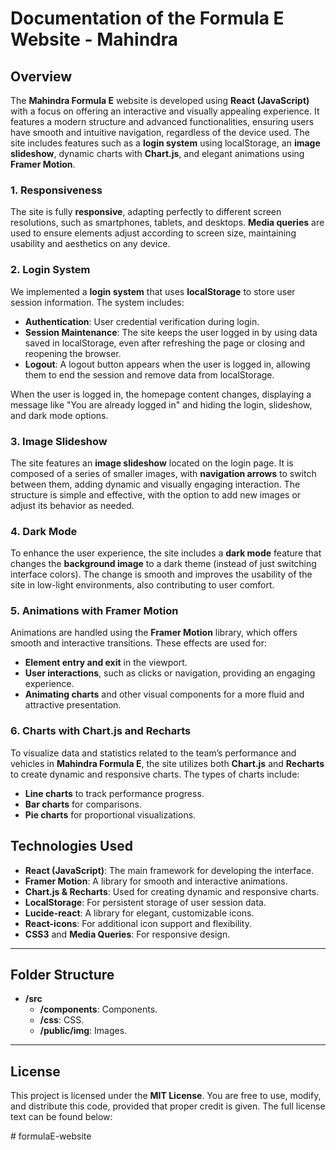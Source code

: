 # Documentation of the Formula E Website - Mahindra

## Overview

The **Mahindra Formula E** website is developed using **React (JavaScript)** with a focus on offering an interactive and visually appealing experience. It features a modern structure and advanced functionalities, ensuring users have smooth and intuitive navigation, regardless of the device used. The site includes features such as a **login system** using localStorage, an **image slideshow**, dynamic charts with **Chart.js**, and elegant animations using **Framer Motion**.

### 1. Responsiveness
The site is fully **responsive**, adapting perfectly to different screen resolutions, such as smartphones, tablets, and desktops. **Media queries** are used to ensure elements adjust according to screen size, maintaining usability and aesthetics on any device.

### 2. Login System
We implemented a **login system** that uses **localStorage** to store user session information. The system includes:
- **Authentication**: User credential verification during login.
- **Session Maintenance**: The site keeps the user logged in by using data saved in localStorage, even after refreshing the page or closing and reopening the browser.
- **Logout**: A logout button appears when the user is logged in, allowing them to end the session and remove data from localStorage.

When the user is logged in, the homepage content changes, displaying a message like "You are already logged in" and hiding the login, slideshow, and dark mode options.

### 3. Image Slideshow
The site features an **image slideshow** located on the login page. It is composed of a series of smaller images, with **navigation arrows** to switch between them, adding dynamic and visually engaging interaction. The structure is simple and effective, with the option to add new images or adjust its behavior as needed.

### 4. Dark Mode
To enhance the user experience, the site includes a **dark mode** feature that changes the **background image** to a dark theme (instead of just switching interface colors). The change is smooth and improves the usability of the site in low-light environments, also contributing to user comfort.

### 5. Animations with Framer Motion
Animations are handled using the **Framer Motion** library, which offers smooth and interactive transitions. These effects are used for:
- **Element entry and exit** in the viewport.
- **User interactions**, such as clicks or navigation, providing an engaging experience.
- **Animating charts** and other visual components for a more fluid and attractive presentation.

### 6. Charts with Chart.js and Recharts
To visualize data and statistics related to the team’s performance and vehicles in **Mahindra Formula E**, the site utilizes both **Chart.js** and **Recharts** to create dynamic and responsive charts. The types of charts include:
- **Line charts** to track performance progress.
- **Bar charts** for comparisons.
- **Pie charts** for proportional visualizations.

## Technologies Used

- **React (JavaScript)**: The main framework for developing the interface.
- **Framer Motion**: A library for smooth and interactive animations.
- **Chart.js & Recharts**: Used for creating dynamic and responsive charts.
- **LocalStorage**: For persistent storage of user session data.
- **Lucide-react**: A library for elegant, customizable icons.
- **React-icons**: For additional icon support and flexibility.
- **CSS3** and **Media Queries**: For responsive design.

---

## Folder Structure

- **/src**
  - **/components**: Components.
  - **/css**: CSS.
  - **/public/img**: Images.

---

## License

This project is licensed under the **MIT License**. You are free to use, modify, and distribute this code, provided that proper credit is given. The full license text can be found below:

#   f o r m u l a E - w e b s i t e  
 